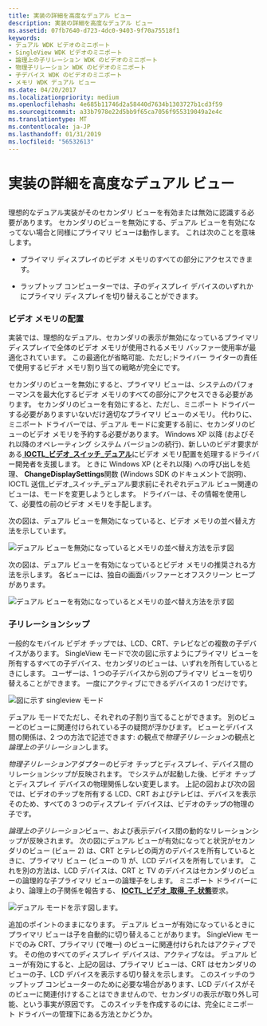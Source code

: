 ```yaml
---
title: 実装の詳細を高度なデュアル ビュー
description: 実装の詳細を高度なデュアル ビュー
ms.assetid: 07fb7640-d723-4dc0-9403-9f70a75518f1
keywords:
- デュアル WDK ビデオのミニポート
- SingleView WDK ビデオのミニポート
- 論理上の子リレーション WDK のビデオのミニポート
- 物理子リレーション WDK のビデオのミニポート
- 子デバイス WDK のビデオのミニポート
- メモリ WDK デュアル ビュー
ms.date: 04/20/2017
ms.localizationpriority: medium
ms.openlocfilehash: 4e685b11746d2a58440d7634b1303727b1cd3f59
ms.sourcegitcommit: a33b7978e22d5bb9f65ca7056f955319049a2e4c
ms.translationtype: MT
ms.contentlocale: ja-JP
ms.lasthandoff: 01/31/2019
ms.locfileid: "56532613"
---
```

# <a name="dualview-advanced-implementation-details"></a>実装の詳細を高度なデュアル ビュー


## <span id="ddk_dualview_advanced_implementation_details_gg"></span><span id="DDK_DUALVIEW_ADVANCED_IMPLEMENTATION_DETAILS_GG"></span>


理想的なデュアル実装がそのセカンダリ ビューを有効または無効に認識する必要があります。 セカンダリのビューを無効にする、デュアル ビューを有効になってない場合と同様にプライマリ ビューは動作します。 これは次のことを意味します。

-   プライマリ ディスプレイのビデオ メモリのすべての部分にアクセスできます。

-   ラップトップ コンピューターでは、子のディスプレイ デバイスのいずれかにプライマリ ディスプレイを切り替えることができます。

### <a name="span-idvideomemoryarrangementspanspan-idvideomemoryarrangementspanspan-idvideomemoryarrangementspanvideo-memory-arrangement"></a><span id="Video_Memory_Arrangement"></span><span id="video_memory_arrangement"></span><span id="VIDEO_MEMORY_ARRANGEMENT"></span>ビデオ メモリの配置

実装では、理想的なデュアル、セカンダリの表示が無効になっているプライマリ ディスプレイで全体のビデオ メモリが使用されるメモリ バッファー使用率が最適化されています。 この最適化が省略可能、ただし;ドライバー ライターの責任で使用するビデオ メモリ割り当ての戦略が完全にです。

セカンダリのビューを無効にすると、プライマリ ビューは、システムのパフォーマンスを最大化するビデオ メモリのすべての部分にアクセスできる必要があります。 セカンダリのビューを有効にすると、ただし、ミニポート ドライバーする必要がありますいないだけ適切なプライマリ ビューのメモリ。 代わりに、ミニポート ドライバーでは、デュアル モードに変更する前に、セカンダリのビューのビデオ メモリを予約する必要があります。 Windows XP 以降 (およびそれ以降のオペレーティング システム バージョンの続行)、新しいのビデオ要求がある[ **IOCTL\_ビデオ\_スイッチ\_デュアル**](https://msdn.microsoft.com/library/windows/hardware/ff568151)にビデオ メモリ配置を処理するドライバー開発者を支援します。 ときに Windows XP (とそれ以降) への呼び出しを処理、 **ChangeDisplaySettings**関数 (Windows SDK のドキュメントで説明)、IOCTL 送信\_ビデオ\_スイッチ\_デュアル要求前にそれぞれデュアル ビュー関連のビューは、モードを変更しようとします。 ドライバーは、その情報を使用して、必要性の前のビデオ メモリを手配します。

次の図は、デュアル ビューを無効になっていると、ビデオ メモリの並べ替え方法を示しています。

![デュアル ビューを無効になっているとメモリの並べ替え方法を示す図](images/memfig1.png)

次の図は、デュアル ビューを有効になっているとビデオ メモリの推奨される方法を示します。 各ビューには、独自の画面バッファーとオフスクリーン ヒープがあります。

![デュアル ビューを有効になっているとメモリの並べ替え方法を示す図](images/memfig2.png)

### <a name="span-idchildrelationshipsspanspan-idchildrelationshipsspanspan-idchildrelationshipsspanchild-relationships"></a><span id="Child_Relationships"></span><span id="child_relationships"></span><span id="CHILD_RELATIONSHIPS"></span>子リレーションシップ

一般的なモバイル ビデオ チップでは、LCD、CRT、テレビなどの複数の子デバイスがあります。 SingleView モードで次の図に示すようにプライマリ ビューを所有するすべての子デバイス、セカンダリのビューは、いずれを所有しているときにします。 ユーザーは、1 つの子デバイスから別のプライマリ ビューを切り替えることができます。 一度にアクティブにできるデバイスの 1 つだけです。

![図に示す singleview モード](images/childfig1.png)

デュアル モードでただし、それぞれの子割り当てることができます。 別のビューどのビューに関連付けられている子の疑問が浮かびます。 ビューとデバイス間の関係は、2 つの方法で記述できます: の観点で*物理子リレーション*の観点と*論理上の子リレーション*します。

*物理子リレーション*アダプターのビデオ チップとディスプレイ、デバイス間のリレーションシップが反映されます。 でシステムが起動した後、ビデオ チップとディスプレイ デバイスの物理関係しない変更します。 上記の図および次の図では、ビデオのチップを所有する LCD、CRT およびテレビは、デバイスを表示そのため、すべての 3 つのディスプレイ デバイスは、ビデオのチップの物理の子です。

*論理上の子リレーション*ビュー、および表示デバイス間の動的なリレーションシップが反映されます。 次の図にデュアル ビューが有効になってと状況がセカンダリのビュー (ビュー 2) は、CRT とテレビの両方のデバイスを所有しているときに、プライマリ ビュー (ビューの 1) が、LCD デバイスを所有しています。 これを別の方法は、LCD デバイスは、CRT と TV のデバイスはセカンダリのビューの論理的な子プライマリ ビューの論理子をします。 ミニポート ドライバーにより、論理上の子関係を報告する、 [ **IOCTL\_ビデオ\_取得\_子\_状態**](https://msdn.microsoft.com/library/windows/hardware/ff567801)要求。

![デュアル モードを示す図します。](images/childfig2.png)

追加のポイントのままになります。 デュアル ビューが有効になっているときにプライマリ ビューは子を自動的に切り替えることがあります。 SingleView モードでのみ CRT、プライマリ (で唯一) のビューに関連付けられたはアクティブです。 その他のすべてのディスプレイ デバイスは、アクティブなは。 デュアル ビューが有効にすると、上記の図は、プライマリ ビューは、CRT はセカンダリのビューの子、LCD デバイスを表示する切り替えを示します。 このスイッチのラップトップ コンピューターのために必要な場合があります、LCD デバイスがそのビューに関連付けすることはできませんので、セカンダリの表示が取り外し可能、という事実が原因です。 このスイッチを作成するのには、完全にミニポート ドライバーの管理下にある方法とかどうか。

 

 





